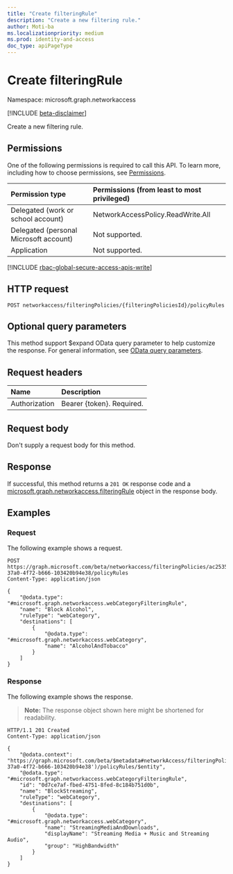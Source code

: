 ```yaml
---
title: "Create filteringRule"
description: "Create a new filtering rule."
author: Moti-ba
ms.localizationpriority: medium
ms.prod: identity-and-access
doc_type: apiPageType
---
```


# Create filteringRule
Namespace: microsoft.graph.networkaccess

[!INCLUDE [beta-disclaimer](../../includes/beta-disclaimer.md)]

Create a new filtering rule.


## Permissions
One of the following permissions is required to call this API. To learn more, including how to choose permissions, see [Permissions](/graph/permissions-reference).

|Permission type|Permissions (from least to most privileged)|
|:---|:---|
|Delegated (work or school account)| NetworkAccessPolicy.ReadWrite.All|
|Delegated (personal Microsoft account)|Not supported.|
|Application|Not supported.|

[!INCLUDE [rbac-global-secure-access-apis-write](../includes/rbac-for-apis/rbac-global-secure-access-apis-write.md)]

## HTTP request

<!-- {
  "blockType": "ignored"
}
-->
``` http
POST networkaccess/filteringPolicies/{filteringPoliciesId}/policyRules
```

## Optional query parameters
This method support $expand OData query parameter to help customize the response. For general information, see [OData query parameters](/graph/query-parameters).

## Request headers
|Name|Description|
|:---|:---|
|Authorization|Bearer {token}. Required.|

## Request body
Don't supply a request body for this method.

## Response

If successful, this method returns a `201 OK` response code and a [microsoft.graph.networkaccess.filteringRule](../resources/networkaccess-filteringrule.md) object in the response body.

## Examples

### Request
The following example shows a request.
<!-- {
  "blockType": "request",
  "name": "create_filteringrule"
}
-->
``` http
POST https://graph.microsoft.com/beta/networkaccess/filteringPolicies/ac253559-37a0-4f72-b666-103420b94e38/policyRules
Content-Type: application/json

{
    "@odata.type": "#microsoft.graph.networkaccess.webCategoryFilteringRule",
    "name": "Block Alcohol",
    "ruleType": "webCategory",
    "destinations": [
        {
            "@odata.type": "#microsoft.graph.networkaccess.webCategory",
            "name": "AlcoholAndTobacco"
        }
    ]
}
```


### Response
The following example shows the response.
>**Note:** The response object shown here might be shortened for readability.
<!-- {
  "blockType": "response",
  "truncated": true,
  "@odata.type": "microsoft.graph.networkaccess.filteringRule"
}
-->
``` http
HTTP/1.1 201 Created
Content-Type: application/json

{
    "@odata.context": "https://graph.microsoft.com/beta/$metadata#networkAccess/filteringPolicies('ac253559-37a0-4f72-b666-103420b94e38')/policyRules/$entity",
    "@odata.type": "#microsoft.graph.networkaccess.webCategoryFilteringRule",
    "id": "0d7ce7af-fbed-4751-8fed-8c184b751d0b",
    "name": "BlockStreaming",
    "ruleType": "webCategory",
    "destinations": [
        {
            "@odata.type": "#microsoft.graph.networkaccess.webCategory",
            "name": "StreamingMediaAndDownloads",
            "displayName": "Streaming Media + Music and Streaming Audio",
            "group": "HighBandwidth"
        }
    ]
}
```

